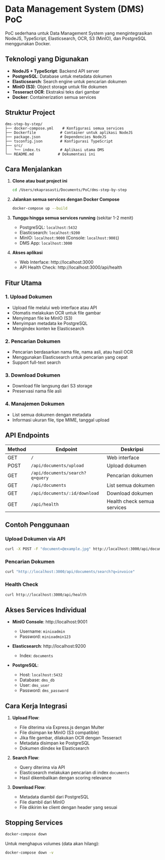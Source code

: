 # Data Management System (DMS) PoC

PoC sederhana untuk Data Management System yang mengintegrasikan NodeJS, TypeScript, Elasticsearch, OCR, S3 (MinIO), dan PostgreSQL menggunakan Docker.

## Teknologi yang Digunakan

- **NodeJS + TypeScript**: Backend API server
- **PostgreSQL**: Database untuk metadata dokumen
- **Elasticsearch**: Search engine untuk pencarian dokumen
- **MinIO (S3)**: Object storage untuk file dokumen
- **Tesseract OCR**: Ekstraksi teks dari gambar
- **Docker**: Containerization semua services

## Struktur Project

```
dms-step-by-step/
├── docker-compose.yml    # Konfigurasi semua services
├── Dockerfile           # Container untuk aplikasi NodeJS
├── package.json         # Dependencies NodeJS
├── tsconfig.json        # Konfigurasi TypeScript
├── src/
│   └── index.ts         # Aplikasi utama DMS
└── README.md           # Dokumentasi ini
```

## Cara Menjalankan

1. **Clone atau buat project ini**
   ```bash
   cd /Users/ekaprasasti/Documents/PoC/dms-step-by-step
   ```

2. **Jalankan semua services dengan Docker Compose**
   ```bash
   docker-compose up --build
   ```

3. **Tunggu hingga semua services running** (sekitar 1-2 menit)
   - PostgreSQL: `localhost:5432`
   - Elasticsearch: `localhost:9200`
   - MinIO: `localhost:9000` (Console: `localhost:9001`)
   - DMS App: `localhost:3000`

4. **Akses aplikasi**
   - Web Interface: http://localhost:3000
   - API Health Check: http://localhost:3000/api/health

## Fitur Utama

### 1. Upload Dokumen
- Upload file melalui web interface atau API
- Otomatis melakukan OCR untuk file gambar
- Menyimpan file ke MinIO (S3)
- Menyimpan metadata ke PostgreSQL
- Mengindex konten ke Elasticsearch

### 2. Pencarian Dokumen
- Pencarian berdasarkan nama file, nama asli, atau hasil OCR
- Menggunakan Elasticsearch untuk pencarian yang cepat
- Support full-text search

### 3. Download Dokumen
- Download file langsung dari S3 storage
- Preservasi nama file asli

### 4. Manajemen Dokumen
- List semua dokumen dengan metadata
- Informasi ukuran file, tipe MIME, tanggal upload

## API Endpoints

| Method | Endpoint | Deskripsi |
|--------|----------|----------|
| GET | `/` | Web interface |
| POST | `/api/documents/upload` | Upload dokumen |
| GET | `/api/documents/search?q=query` | Pencarian dokumen |
| GET | `/api/documents` | List semua dokumen |
| GET | `/api/documents/:id/download` | Download dokumen |
| GET | `/api/health` | Health check semua services |

## Contoh Penggunaan

### Upload Dokumen via API
```bash
curl -X POST -F "document=@example.jpg" http://localhost:3000/api/documents/upload
```

### Pencarian Dokumen
```bash
curl "http://localhost:3000/api/documents/search?q=invoice"
```

### Health Check
```bash
curl http://localhost:3000/api/health
```

## Akses Services Individual

- **MinIO Console**: http://localhost:9001
  - Username: `minioadmin`
  - Password: `minioadmin123`

- **Elasticsearch**: http://localhost:9200
  - Index: `documents`

- **PostgreSQL**: 
  - Host: `localhost:5432`
  - Database: `dms_db`
  - User: `dms_user`
  - Password: `dms_password`

## Cara Kerja Integrasi

1. **Upload Flow**:
   - File diterima via Express.js dengan Multer
   - File disimpan ke MinIO (S3 compatible)
   - Jika file gambar, dilakukan OCR dengan Tesseract
   - Metadata disimpan ke PostgreSQL
   - Dokumen diindex ke Elasticsearch

2. **Search Flow**:
   - Query diterima via API
   - Elasticsearch melakukan pencarian di index `documents`
   - Hasil dikembalikan dengan scoring relevance

3. **Download Flow**:
   - Metadata diambil dari PostgreSQL
   - File diambil dari MinIO
   - File dikirim ke client dengan header yang sesuai

## Stopping Services

```bash
docker-compose down
```

Untuk menghapus volumes (data akan hilang):
```bash
docker-compose down -v
```